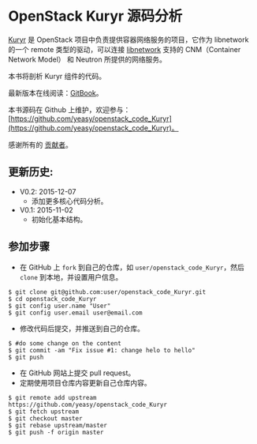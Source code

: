 OpenStack Kuryr 源码分析
============
[Kuryr](https://wiki.openstack.org/wiki/Kuryr) 是 OpenStack 项目中负责提供容器网络服务的项目，它作为 libnetwork 的一个 remote 类型的驱动，可以连接 [libnetwork](https://github.com/docker/libnetwork) 支持的 CNM（Container Network Model） 和 Neutron 所提供的网络服务。

本书将剖析 Kuryr 组件的代码。

最新版本在线阅读：[GitBook](https://www.gitbook.io/book/yeasy/openstack_code_Kuryr)。

本书源码在 Github 上维护，欢迎参与： [https://github.com/yeasy/openstack_code_Kuryr](https://github.com/yeasy/openstack_code_Kuryr)。

感谢所有的 [贡献者](https://github.com/yeasy/openstack_code_Kuryr/graphs/contributors)。

## 更新历史:
* V0.2: 2015-12-07
	* 添加更多核心代码分析。
* V0.1: 2015-11-02
	* 初始化基本结构。


## 参加步骤
* 在 GitHub 上 `fork` 到自己的仓库，如 `user/openstack_code_Kuryr`，然后 `clone` 到本地，并设置用户信息。
```
$ git clone git@github.com:user/openstack_code_Kuryr.git
$ cd openstack_code_Kuryr
$ git config user.name "User"
$ git config user.email user@email.com
```

* 修改代码后提交，并推送到自己的仓库。
```
$ #do some change on the content
$ git commit -am "Fix issue #1: change helo to hello"
$ git push
```

* 在 GitHub 网站上提交 pull request。
* 定期使用项目仓库内容更新自己仓库内容。
```
$ git remote add upstream https://github.com/yeasy/openstack_code_Kuryr
$ git fetch upstream
$ git checkout master
$ git rebase upstream/master
$ git push -f origin master
```
